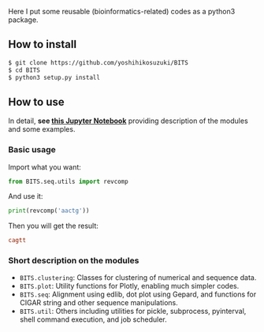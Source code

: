 Here I put some reusable (bioinformatics-related) codes as a python3 package.



## How to install

```bash
$ git clone https://github.com/yoshihikosuzuki/BITS
$ cd BITS
$ python3 setup.py install
```



## How to use

In detail, **see [this Jupyter Notebook](https://nbviewer.jupyter.org/github/yoshihikosuzuki/BITS/blob/master/docs/usage.ipynb)** providing description of the modules and some examples.



### Basic usage

Import what you want:

```python
from BITS.seq.utils import revcomp
```

And use it:

```python
print(revcomp('aactg'))
```

Then you will get the result:

```ini
cagtt
```



### Short description on the modules

* `BITS.clustering`: Classes for clustering of numerical and sequence data.
* `BITS.plot`: Utility functions for Plotly, enabling much simpler codes.
* `BITS.seq`: Alignment using edlib, dot plot using Gepard, and functions for CIGAR string and other sequence manipulations.
* `BITS.util`: Others including utilities for pickle, subprocess, pyinterval, shell command execution, and job scheduler.